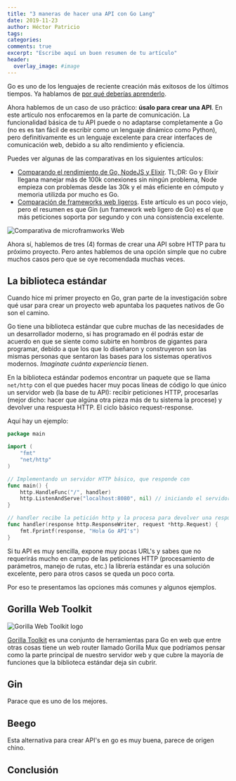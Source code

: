 ```yaml
---
title: "3 maneras de hacer una API con Go Lang"
date: 2019-11-23
author: Héctor Patricio
tags:
categories: 
comments: true
excerpt: "Escribe aquí un buen resumen de tu artículo"
header:
  overlay_image: #image
---
```


Go es uno de los lenguajes de reciente creación más exitosos de los últimos tiempos. Ya hablamos de [por qué deberías aprenderlo](/2019/09/01/por-que-deberias-aprender-go.html).

Ahora hablemos de un caso de uso práctico: **úsalo para crear una API**. En este artículo nos enfocaremos en la parte de comunicación. La funcionalidad básica de tu API puede o no adaptarse completamente a Go (no es es tan fácil de escribir como un lenguaje dinámico como Python), pero definitivamente es un lenguaje excelente para crear interfaces de comunicación web, debido a su alto rendimiento y eficiencia.

Puedes ver algunas de las comparativas en los siguientes artículos:

- [Comparando el rendimiento de Go, NodeJS y Elixir](https://stressgrid.com/blog/benchmarking_go_vs_node_vs_elixir/). TL;DR: Go y Elixir llegana  manejar más de 100k conexiones sin ningún problema, Node empieza con problemas desde las 30k y el más eficiente en cómputo y memoria utilizda por mucho es Go.
- [Comparación de frameworks web ligeros](https://github.com/mroth/phoenix-showdown). Este artículo es un poco viejo, pero el resumen es que Gin (un framework web ligero de Go) es el que más peticiones soporta por segundo y con una consistencia excelente.

![Comparativa de microframworks Web](https://res.cloudinary.com/hectorip/image/upload/v1574629781/Screenshot_2019-11-24_15.09.25_ozqwcu.png)


Ahora sí, hablemos de tres (4) formas de crear una API sobre HTTP para tu próximo proyecto. Pero antes hablemos de una opción simple que no cubre muchos casos pero que se oye recomendada muchas veces.

## La biblioteca estándar

Cuando hice mi primer proyecto en Go, gran parte de la investigación sobre qué usar para crear un proyecto web apuntaba los paquetes nativos de Go son el camino.

Go tiene una biblioteca estándar que cubre muchas de las necesidades de un desarrollador moderno, si has programado en él podrás estar de acuerdo en que se siente como subirte en hombros de gigantes para programar, debido a que los que lo  diseñaron y construyeron son las mismas personas que sentaron las bases para los sistemas operativos modernos. _Imagínate cuánta experiencia tienen_.

En la biblioteca estándar podemos encontrar un paquete que se llama `net/http` con el que puedes hacer muy pocas líneas de código lo que único un servidor web (la base de tu API): recibir peticiones HTTP, procesarlas (mejor dicho: hacer que algúna otra pieza más de tu sistema la procese) y devolver una respuesta HTTP. El ciclo básico request-response.

Aquí hay un ejemplo:

```go
package main

import (
	"fmt"
	"net/http"
)

// Implementando un servidor HTTP básico, que responde con
func main() {
	http.HandleFunc("/", handler)
	http.ListenAndServe("localhost:8080", nil) // iniciando el servidor
}

// handler recibe la petición http y la procesa para devolver una respuesta http
func handler(response http.ResponseWriter, request *http.Request) {
	fmt.Fprintf(response, "Hola Go API's")
}
```
Si tu API es muy sencilla, expone muy pocas URL's y sabes que no requerirás mucho en campo de las peticiones HTTP (procesamiento de parámetros, manejo de rutas, etc.) la librería estándar es una solución excelente, pero para otros casos se queda un poco corta.

Por eso te presentamos las opciones más comunes y algunos ejemplos.

## Gorilla Web Toolkit

![Gorilla Web Toolkit logo](https://avatars2.githubusercontent.com/u/489566?s=200&v=4)

[Gorilla Toolkit](https://www.gorillatoolkit.org/) es una conjunto de herramientas para Go en web que entre otras cosas tiene un web router llamado Gorilla Mux que podríamos pensar como la parte principal de nuestro servidor web y que cubre la mayoría de funciones que la biblioteca estándar deja sin cubrir.


## Gin

Parace que es uno de los mejores.
## Beego

Esta alternativa para crear API's en go es muy buena, parece de origen chino.
## Conclusión